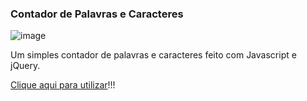 ### Contador de Palavras e Caracteres

![image](https://user-images.githubusercontent.com/41811634/105643571-642d4000-5e6f-11eb-9488-e7f688218e87.png)



Um simples contador de palavras e caracteres feito com Javascript e jQuery.

[Clique aqui para utilizar](https://nadiaaoliverr.github.io/contador-de-palavras-e-caracteres/)!!!